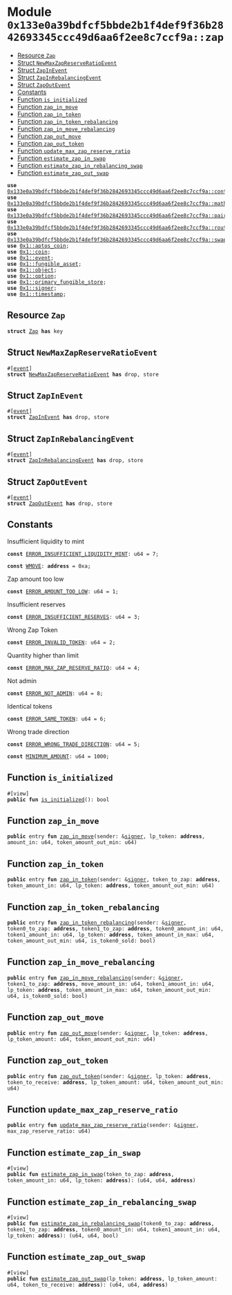 
<a id="0x133e0a39bdfcf5bbde2b1f4def9f36b2842693345ccc49d6aa6f2ee8c7ccf9a_zap"></a>

# Module `0x133e0a39bdfcf5bbde2b1f4def9f36b2842693345ccc49d6aa6f2ee8c7ccf9a::zap`



-  [Resource `Zap`](#0x133e0a39bdfcf5bbde2b1f4def9f36b2842693345ccc49d6aa6f2ee8c7ccf9a_zap_Zap)
-  [Struct `NewMaxZapReserveRatioEvent`](#0x133e0a39bdfcf5bbde2b1f4def9f36b2842693345ccc49d6aa6f2ee8c7ccf9a_zap_NewMaxZapReserveRatioEvent)
-  [Struct `ZapInEvent`](#0x133e0a39bdfcf5bbde2b1f4def9f36b2842693345ccc49d6aa6f2ee8c7ccf9a_zap_ZapInEvent)
-  [Struct `ZapInRebalancingEvent`](#0x133e0a39bdfcf5bbde2b1f4def9f36b2842693345ccc49d6aa6f2ee8c7ccf9a_zap_ZapInRebalancingEvent)
-  [Struct `ZapOutEvent`](#0x133e0a39bdfcf5bbde2b1f4def9f36b2842693345ccc49d6aa6f2ee8c7ccf9a_zap_ZapOutEvent)
-  [Constants](#@Constants_0)
-  [Function `is_initialized`](#0x133e0a39bdfcf5bbde2b1f4def9f36b2842693345ccc49d6aa6f2ee8c7ccf9a_zap_is_initialized)
-  [Function `zap_in_move`](#0x133e0a39bdfcf5bbde2b1f4def9f36b2842693345ccc49d6aa6f2ee8c7ccf9a_zap_zap_in_move)
-  [Function `zap_in_token`](#0x133e0a39bdfcf5bbde2b1f4def9f36b2842693345ccc49d6aa6f2ee8c7ccf9a_zap_zap_in_token)
-  [Function `zap_in_token_rebalancing`](#0x133e0a39bdfcf5bbde2b1f4def9f36b2842693345ccc49d6aa6f2ee8c7ccf9a_zap_zap_in_token_rebalancing)
-  [Function `zap_in_move_rebalancing`](#0x133e0a39bdfcf5bbde2b1f4def9f36b2842693345ccc49d6aa6f2ee8c7ccf9a_zap_zap_in_move_rebalancing)
-  [Function `zap_out_move`](#0x133e0a39bdfcf5bbde2b1f4def9f36b2842693345ccc49d6aa6f2ee8c7ccf9a_zap_zap_out_move)
-  [Function `zap_out_token`](#0x133e0a39bdfcf5bbde2b1f4def9f36b2842693345ccc49d6aa6f2ee8c7ccf9a_zap_zap_out_token)
-  [Function `update_max_zap_reserve_ratio`](#0x133e0a39bdfcf5bbde2b1f4def9f36b2842693345ccc49d6aa6f2ee8c7ccf9a_zap_update_max_zap_reserve_ratio)
-  [Function `estimate_zap_in_swap`](#0x133e0a39bdfcf5bbde2b1f4def9f36b2842693345ccc49d6aa6f2ee8c7ccf9a_zap_estimate_zap_in_swap)
-  [Function `estimate_zap_in_rebalancing_swap`](#0x133e0a39bdfcf5bbde2b1f4def9f36b2842693345ccc49d6aa6f2ee8c7ccf9a_zap_estimate_zap_in_rebalancing_swap)
-  [Function `estimate_zap_out_swap`](#0x133e0a39bdfcf5bbde2b1f4def9f36b2842693345ccc49d6aa6f2ee8c7ccf9a_zap_estimate_zap_out_swap)


<pre><code><b>use</b> <a href="controller.md#0x133e0a39bdfcf5bbde2b1f4def9f36b2842693345ccc49d6aa6f2ee8c7ccf9a_controller">0x133e0a39bdfcf5bbde2b1f4def9f36b2842693345ccc49d6aa6f2ee8c7ccf9a::controller</a>;
<b>use</b> <a href="math.md#0x133e0a39bdfcf5bbde2b1f4def9f36b2842693345ccc49d6aa6f2ee8c7ccf9a_math">0x133e0a39bdfcf5bbde2b1f4def9f36b2842693345ccc49d6aa6f2ee8c7ccf9a::math</a>;
<b>use</b> <a href="pair.md#0x133e0a39bdfcf5bbde2b1f4def9f36b2842693345ccc49d6aa6f2ee8c7ccf9a_pair">0x133e0a39bdfcf5bbde2b1f4def9f36b2842693345ccc49d6aa6f2ee8c7ccf9a::pair</a>;
<b>use</b> <a href="router.md#0x133e0a39bdfcf5bbde2b1f4def9f36b2842693345ccc49d6aa6f2ee8c7ccf9a_router">0x133e0a39bdfcf5bbde2b1f4def9f36b2842693345ccc49d6aa6f2ee8c7ccf9a::router</a>;
<b>use</b> <a href="swap_library.md#0x133e0a39bdfcf5bbde2b1f4def9f36b2842693345ccc49d6aa6f2ee8c7ccf9a_swap_library">0x133e0a39bdfcf5bbde2b1f4def9f36b2842693345ccc49d6aa6f2ee8c7ccf9a::swap_library</a>;
<b>use</b> <a href="">0x1::aptos_coin</a>;
<b>use</b> <a href="">0x1::coin</a>;
<b>use</b> <a href="">0x1::event</a>;
<b>use</b> <a href="">0x1::fungible_asset</a>;
<b>use</b> <a href="">0x1::object</a>;
<b>use</b> <a href="">0x1::option</a>;
<b>use</b> <a href="">0x1::primary_fungible_store</a>;
<b>use</b> <a href="">0x1::signer</a>;
<b>use</b> <a href="">0x1::timestamp</a>;
</code></pre>



<a id="0x133e0a39bdfcf5bbde2b1f4def9f36b2842693345ccc49d6aa6f2ee8c7ccf9a_zap_Zap"></a>

## Resource `Zap`



<pre><code><b>struct</b> <a href="zap.md#0x133e0a39bdfcf5bbde2b1f4def9f36b2842693345ccc49d6aa6f2ee8c7ccf9a_zap_Zap">Zap</a> <b>has</b> key
</code></pre>



<a id="0x133e0a39bdfcf5bbde2b1f4def9f36b2842693345ccc49d6aa6f2ee8c7ccf9a_zap_NewMaxZapReserveRatioEvent"></a>

## Struct `NewMaxZapReserveRatioEvent`



<pre><code>#[<a href="">event</a>]
<b>struct</b> <a href="zap.md#0x133e0a39bdfcf5bbde2b1f4def9f36b2842693345ccc49d6aa6f2ee8c7ccf9a_zap_NewMaxZapReserveRatioEvent">NewMaxZapReserveRatioEvent</a> <b>has</b> drop, store
</code></pre>



<a id="0x133e0a39bdfcf5bbde2b1f4def9f36b2842693345ccc49d6aa6f2ee8c7ccf9a_zap_ZapInEvent"></a>

## Struct `ZapInEvent`



<pre><code>#[<a href="">event</a>]
<b>struct</b> <a href="zap.md#0x133e0a39bdfcf5bbde2b1f4def9f36b2842693345ccc49d6aa6f2ee8c7ccf9a_zap_ZapInEvent">ZapInEvent</a> <b>has</b> drop, store
</code></pre>



<a id="0x133e0a39bdfcf5bbde2b1f4def9f36b2842693345ccc49d6aa6f2ee8c7ccf9a_zap_ZapInRebalancingEvent"></a>

## Struct `ZapInRebalancingEvent`



<pre><code>#[<a href="">event</a>]
<b>struct</b> <a href="zap.md#0x133e0a39bdfcf5bbde2b1f4def9f36b2842693345ccc49d6aa6f2ee8c7ccf9a_zap_ZapInRebalancingEvent">ZapInRebalancingEvent</a> <b>has</b> drop, store
</code></pre>



<a id="0x133e0a39bdfcf5bbde2b1f4def9f36b2842693345ccc49d6aa6f2ee8c7ccf9a_zap_ZapOutEvent"></a>

## Struct `ZapOutEvent`



<pre><code>#[<a href="">event</a>]
<b>struct</b> <a href="zap.md#0x133e0a39bdfcf5bbde2b1f4def9f36b2842693345ccc49d6aa6f2ee8c7ccf9a_zap_ZapOutEvent">ZapOutEvent</a> <b>has</b> drop, store
</code></pre>



<a id="@Constants_0"></a>

## Constants


<a id="0x133e0a39bdfcf5bbde2b1f4def9f36b2842693345ccc49d6aa6f2ee8c7ccf9a_zap_ERROR_INSUFFICIENT_LIQUIDITY_MINT"></a>

Insufficient liquidity to mint


<pre><code><b>const</b> <a href="zap.md#0x133e0a39bdfcf5bbde2b1f4def9f36b2842693345ccc49d6aa6f2ee8c7ccf9a_zap_ERROR_INSUFFICIENT_LIQUIDITY_MINT">ERROR_INSUFFICIENT_LIQUIDITY_MINT</a>: u64 = 7;
</code></pre>



<a id="0x133e0a39bdfcf5bbde2b1f4def9f36b2842693345ccc49d6aa6f2ee8c7ccf9a_zap_WMOVE"></a>



<pre><code><b>const</b> <a href="zap.md#0x133e0a39bdfcf5bbde2b1f4def9f36b2842693345ccc49d6aa6f2ee8c7ccf9a_zap_WMOVE">WMOVE</a>: <b>address</b> = 0xa;
</code></pre>



<a id="0x133e0a39bdfcf5bbde2b1f4def9f36b2842693345ccc49d6aa6f2ee8c7ccf9a_zap_ERROR_AMOUNT_TOO_LOW"></a>

Zap amount too low


<pre><code><b>const</b> <a href="zap.md#0x133e0a39bdfcf5bbde2b1f4def9f36b2842693345ccc49d6aa6f2ee8c7ccf9a_zap_ERROR_AMOUNT_TOO_LOW">ERROR_AMOUNT_TOO_LOW</a>: u64 = 1;
</code></pre>



<a id="0x133e0a39bdfcf5bbde2b1f4def9f36b2842693345ccc49d6aa6f2ee8c7ccf9a_zap_ERROR_INSUFFICIENT_RESERVES"></a>

Insufficient reserves


<pre><code><b>const</b> <a href="zap.md#0x133e0a39bdfcf5bbde2b1f4def9f36b2842693345ccc49d6aa6f2ee8c7ccf9a_zap_ERROR_INSUFFICIENT_RESERVES">ERROR_INSUFFICIENT_RESERVES</a>: u64 = 3;
</code></pre>



<a id="0x133e0a39bdfcf5bbde2b1f4def9f36b2842693345ccc49d6aa6f2ee8c7ccf9a_zap_ERROR_INVALID_TOKEN"></a>

Wrong Zap Token


<pre><code><b>const</b> <a href="zap.md#0x133e0a39bdfcf5bbde2b1f4def9f36b2842693345ccc49d6aa6f2ee8c7ccf9a_zap_ERROR_INVALID_TOKEN">ERROR_INVALID_TOKEN</a>: u64 = 2;
</code></pre>



<a id="0x133e0a39bdfcf5bbde2b1f4def9f36b2842693345ccc49d6aa6f2ee8c7ccf9a_zap_ERROR_MAX_ZAP_RESERVE_RATIO"></a>

Quantity higher than limit


<pre><code><b>const</b> <a href="zap.md#0x133e0a39bdfcf5bbde2b1f4def9f36b2842693345ccc49d6aa6f2ee8c7ccf9a_zap_ERROR_MAX_ZAP_RESERVE_RATIO">ERROR_MAX_ZAP_RESERVE_RATIO</a>: u64 = 4;
</code></pre>



<a id="0x133e0a39bdfcf5bbde2b1f4def9f36b2842693345ccc49d6aa6f2ee8c7ccf9a_zap_ERROR_NOT_ADMIN"></a>

Not admin


<pre><code><b>const</b> <a href="zap.md#0x133e0a39bdfcf5bbde2b1f4def9f36b2842693345ccc49d6aa6f2ee8c7ccf9a_zap_ERROR_NOT_ADMIN">ERROR_NOT_ADMIN</a>: u64 = 8;
</code></pre>



<a id="0x133e0a39bdfcf5bbde2b1f4def9f36b2842693345ccc49d6aa6f2ee8c7ccf9a_zap_ERROR_SAME_TOKEN"></a>

Identical tokens


<pre><code><b>const</b> <a href="zap.md#0x133e0a39bdfcf5bbde2b1f4def9f36b2842693345ccc49d6aa6f2ee8c7ccf9a_zap_ERROR_SAME_TOKEN">ERROR_SAME_TOKEN</a>: u64 = 6;
</code></pre>



<a id="0x133e0a39bdfcf5bbde2b1f4def9f36b2842693345ccc49d6aa6f2ee8c7ccf9a_zap_ERROR_WRONG_TRADE_DIRECTION"></a>

Wrong trade direction


<pre><code><b>const</b> <a href="zap.md#0x133e0a39bdfcf5bbde2b1f4def9f36b2842693345ccc49d6aa6f2ee8c7ccf9a_zap_ERROR_WRONG_TRADE_DIRECTION">ERROR_WRONG_TRADE_DIRECTION</a>: u64 = 5;
</code></pre>



<a id="0x133e0a39bdfcf5bbde2b1f4def9f36b2842693345ccc49d6aa6f2ee8c7ccf9a_zap_MINIMUM_AMOUNT"></a>



<pre><code><b>const</b> <a href="zap.md#0x133e0a39bdfcf5bbde2b1f4def9f36b2842693345ccc49d6aa6f2ee8c7ccf9a_zap_MINIMUM_AMOUNT">MINIMUM_AMOUNT</a>: u64 = 1000;
</code></pre>



<a id="0x133e0a39bdfcf5bbde2b1f4def9f36b2842693345ccc49d6aa6f2ee8c7ccf9a_zap_is_initialized"></a>

## Function `is_initialized`



<pre><code>#[view]
<b>public</b> <b>fun</b> <a href="zap.md#0x133e0a39bdfcf5bbde2b1f4def9f36b2842693345ccc49d6aa6f2ee8c7ccf9a_zap_is_initialized">is_initialized</a>(): bool
</code></pre>



<a id="0x133e0a39bdfcf5bbde2b1f4def9f36b2842693345ccc49d6aa6f2ee8c7ccf9a_zap_zap_in_move"></a>

## Function `zap_in_move`



<pre><code><b>public</b> entry <b>fun</b> <a href="zap.md#0x133e0a39bdfcf5bbde2b1f4def9f36b2842693345ccc49d6aa6f2ee8c7ccf9a_zap_zap_in_move">zap_in_move</a>(sender: &<a href="">signer</a>, lp_token: <b>address</b>, amount_in: u64, token_amount_out_min: u64)
</code></pre>



<a id="0x133e0a39bdfcf5bbde2b1f4def9f36b2842693345ccc49d6aa6f2ee8c7ccf9a_zap_zap_in_token"></a>

## Function `zap_in_token`



<pre><code><b>public</b> entry <b>fun</b> <a href="zap.md#0x133e0a39bdfcf5bbde2b1f4def9f36b2842693345ccc49d6aa6f2ee8c7ccf9a_zap_zap_in_token">zap_in_token</a>(sender: &<a href="">signer</a>, token_to_zap: <b>address</b>, token_amount_in: u64, lp_token: <b>address</b>, token_amount_out_min: u64)
</code></pre>



<a id="0x133e0a39bdfcf5bbde2b1f4def9f36b2842693345ccc49d6aa6f2ee8c7ccf9a_zap_zap_in_token_rebalancing"></a>

## Function `zap_in_token_rebalancing`



<pre><code><b>public</b> entry <b>fun</b> <a href="zap.md#0x133e0a39bdfcf5bbde2b1f4def9f36b2842693345ccc49d6aa6f2ee8c7ccf9a_zap_zap_in_token_rebalancing">zap_in_token_rebalancing</a>(sender: &<a href="">signer</a>, token0_to_zap: <b>address</b>, token1_to_zap: <b>address</b>, token0_amount_in: u64, token1_amount_in: u64, lp_token: <b>address</b>, token_amount_in_max: u64, token_amount_out_min: u64, is_token0_sold: bool)
</code></pre>



<a id="0x133e0a39bdfcf5bbde2b1f4def9f36b2842693345ccc49d6aa6f2ee8c7ccf9a_zap_zap_in_move_rebalancing"></a>

## Function `zap_in_move_rebalancing`



<pre><code><b>public</b> entry <b>fun</b> <a href="zap.md#0x133e0a39bdfcf5bbde2b1f4def9f36b2842693345ccc49d6aa6f2ee8c7ccf9a_zap_zap_in_move_rebalancing">zap_in_move_rebalancing</a>(sender: &<a href="">signer</a>, token1_to_zap: <b>address</b>, move_amount_in: u64, token1_amount_in: u64, lp_token: <b>address</b>, token_amount_in_max: u64, token_amount_out_min: u64, is_token0_sold: bool)
</code></pre>



<a id="0x133e0a39bdfcf5bbde2b1f4def9f36b2842693345ccc49d6aa6f2ee8c7ccf9a_zap_zap_out_move"></a>

## Function `zap_out_move`



<pre><code><b>public</b> entry <b>fun</b> <a href="zap.md#0x133e0a39bdfcf5bbde2b1f4def9f36b2842693345ccc49d6aa6f2ee8c7ccf9a_zap_zap_out_move">zap_out_move</a>(sender: &<a href="">signer</a>, lp_token: <b>address</b>, lp_token_amount: u64, token_amount_out_min: u64)
</code></pre>



<a id="0x133e0a39bdfcf5bbde2b1f4def9f36b2842693345ccc49d6aa6f2ee8c7ccf9a_zap_zap_out_token"></a>

## Function `zap_out_token`



<pre><code><b>public</b> entry <b>fun</b> <a href="zap.md#0x133e0a39bdfcf5bbde2b1f4def9f36b2842693345ccc49d6aa6f2ee8c7ccf9a_zap_zap_out_token">zap_out_token</a>(sender: &<a href="">signer</a>, lp_token: <b>address</b>, token_to_receive: <b>address</b>, lp_token_amount: u64, token_amount_out_min: u64)
</code></pre>



<a id="0x133e0a39bdfcf5bbde2b1f4def9f36b2842693345ccc49d6aa6f2ee8c7ccf9a_zap_update_max_zap_reserve_ratio"></a>

## Function `update_max_zap_reserve_ratio`



<pre><code><b>public</b> entry <b>fun</b> <a href="zap.md#0x133e0a39bdfcf5bbde2b1f4def9f36b2842693345ccc49d6aa6f2ee8c7ccf9a_zap_update_max_zap_reserve_ratio">update_max_zap_reserve_ratio</a>(sender: &<a href="">signer</a>, max_zap_reserve_ratio: u64)
</code></pre>



<a id="0x133e0a39bdfcf5bbde2b1f4def9f36b2842693345ccc49d6aa6f2ee8c7ccf9a_zap_estimate_zap_in_swap"></a>

## Function `estimate_zap_in_swap`



<pre><code>#[view]
<b>public</b> <b>fun</b> <a href="zap.md#0x133e0a39bdfcf5bbde2b1f4def9f36b2842693345ccc49d6aa6f2ee8c7ccf9a_zap_estimate_zap_in_swap">estimate_zap_in_swap</a>(token_to_zap: <b>address</b>, token_amount_in: u64, lp_token: <b>address</b>): (u64, u64, <b>address</b>)
</code></pre>



<a id="0x133e0a39bdfcf5bbde2b1f4def9f36b2842693345ccc49d6aa6f2ee8c7ccf9a_zap_estimate_zap_in_rebalancing_swap"></a>

## Function `estimate_zap_in_rebalancing_swap`



<pre><code>#[view]
<b>public</b> <b>fun</b> <a href="zap.md#0x133e0a39bdfcf5bbde2b1f4def9f36b2842693345ccc49d6aa6f2ee8c7ccf9a_zap_estimate_zap_in_rebalancing_swap">estimate_zap_in_rebalancing_swap</a>(token0_to_zap: <b>address</b>, token1_to_zap: <b>address</b>, token0_amount_in: u64, token1_amount_in: u64, lp_token: <b>address</b>): (u64, u64, bool)
</code></pre>



<a id="0x133e0a39bdfcf5bbde2b1f4def9f36b2842693345ccc49d6aa6f2ee8c7ccf9a_zap_estimate_zap_out_swap"></a>

## Function `estimate_zap_out_swap`



<pre><code>#[view]
<b>public</b> <b>fun</b> <a href="zap.md#0x133e0a39bdfcf5bbde2b1f4def9f36b2842693345ccc49d6aa6f2ee8c7ccf9a_zap_estimate_zap_out_swap">estimate_zap_out_swap</a>(lp_token: <b>address</b>, lp_token_amount: u64, token_to_receive: <b>address</b>): (u64, u64, <b>address</b>)
</code></pre>
